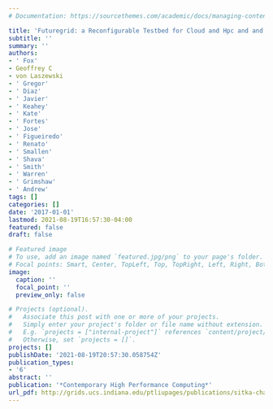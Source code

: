 ```yaml
---
# Documentation: https://sourcethemes.com/academic/docs/managing-content/

title: 'Futuregrid: a Reconfigurable Testbed for Cloud and Hpc and and Grid Computing'
subtitle: ''
summary: ''
authors:
- ' Fox'
- Geoffrey C
- von Laszewski
- ' Gregor'
- ' Diaz'
- ' Javier'
- ' Keahey'
- ' Kate'
- ' Fortes'
- ' Jose'
- ' Figueiredo'
- ' Renato'
- ' Smallen'
- ' Shava'
- ' Smith'
- ' Warren'
- ' Grimshaw'
- ' Andrew'
tags: []
categories: []
date: '2017-01-01'
lastmod: 2021-08-19T16:57:30-04:00
featured: false
draft: false

# Featured image
# To use, add an image named `featured.jpg/png` to your page's folder.
# Focal points: Smart, Center, TopLeft, Top, TopRight, Left, Right, BottomLeft, Bottom, BottomRight.
image:
  caption: ''
  focal_point: ''
  preview_only: false

# Projects (optional).
#   Associate this post with one or more of your projects.
#   Simply enter your project's folder or file name without extension.
#   E.g. `projects = ["internal-project"]` references `content/project/deep-learning/index.md`.
#   Otherwise, set `projects = []`.
projects: []
publishDate: '2021-08-19T20:57:30.058754Z'
publication_types:
- '6'
abstract: ''
publication: '*Contemporary High Performance Computing*'
url_pdf: http://grids.ucs.indiana.edu/ptliupages/publications/sitka-chapter.pdf
---
```

